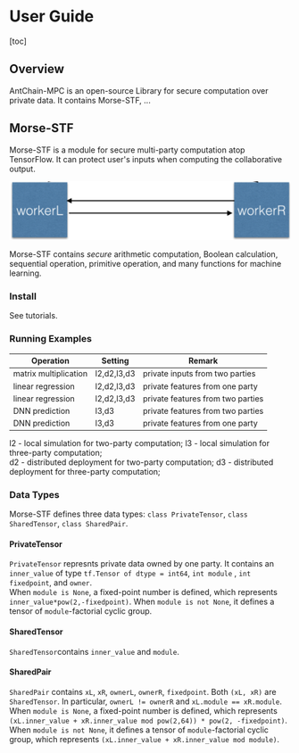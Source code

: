 # User Guide
[toc]


## Overview
AntChain-MPC is an open-source Library for secure computation over private data. It contains Morse-STF, ...


## Morse-STF
Morse-STF is a module for secure multi-party computation atop TensorFlow. It can protect user's inputs when computing the collaborative output.

![two-party](topology_2parties.png "secure two-party computation")

Morse-STF contains *secure* arithmetic computation, Boolean calculation, sequential operation, primitive operation, and many functions for machine learning.


### Install
See tutorials.


### Running Examples 

|  Operation             | Setting     |          Remark                    |
|  ---                   | ---         |    ---                             | 
| matrix multiplication  | l2,d2,l3,d3 | private inputs from two parties    |
| linear regression      | l2,d2,l3,d3 | private features from one party    |
| linear regression      | l2,d2,l3,d3 | private features from two parties  |
| DNN prediction         | l3,d3       | private features from two parties  |
| DNN prediction         | l3,d3       | private features from one party    |

l2 - local simulation for two-party computation; l3 - local simulation for three-party computation;   
d2 - distributed deployment for two-party computation; d3 - distributed deployment for three-party computation; 

### Data Types

Morse-STF defines three data types: `class PrivateTensor`, `class SharedTensor`, `class SharedPair`.

#### PrivateTensor

`PrivateTensor` represnts private data owned by one party. It contains an `inner_value` of type `tf.Tensor of dtype = int64`, `int module` , `int fixedpoint`, and `owner`.  
When `module is None`, a fixed-point number is defined, which represents `inner_value*pow(2,-fixedpoint)`. When `module is not None`, it defines a tensor of `module`-factorial cyclic group.

#### SharedTensor 
`SharedTensor`contains `inner_value` and `module`.

#### SharedPair 
`SharedPair` contains `xL`, `xR`, `ownerL`, `ownerR`, `fixedpoint`. Both `(xL, xR)` are `SharedTensor`. In particular, `ownerL != ownerR` and `xL.module == xR.module`.  
When `module is None`, a fixed-point number is defined, which represents `(xL.inner_value + xR.inner_value mod pow(2,64)) * pow(2, -fixedpoint)`. When `module is not None`, it defines a tensor of `module`-factorial cyclic group, which represents `(xL.inner_value + xR.inner_value mod module)`.

